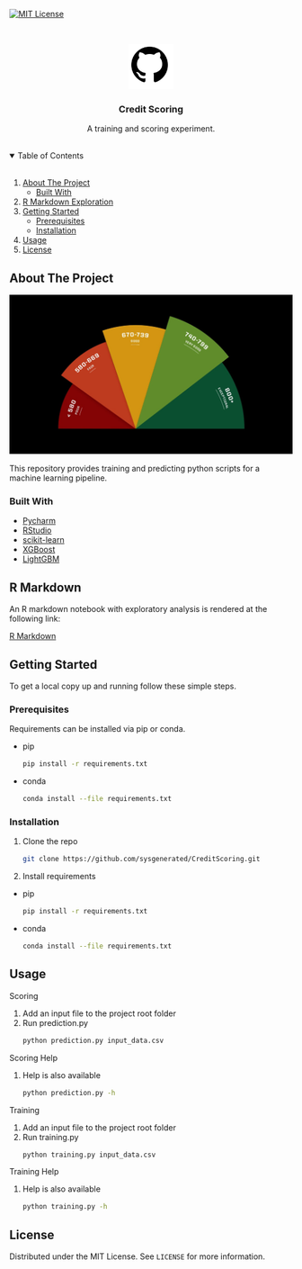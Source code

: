 [![MIT License][license-shield]][license-url]



<!-- PROJECT LOGO -->
<br />
<p align="center">
  <a href="https://github.com/sysgenerated/CreditScoring">
    <img src="images/github.png" alt="Logo" width="80" height="80">
  </a>

  <h3 align="center">Credit Scoring</h3>

  <p align="center">
    A training and scoring experiment.
    <br />
    <br />
  </p>
</p>



<!-- TABLE OF CONTENTS -->
<details open="open">
  <summary>Table of Contents</summary>
  <br>
  <ol>
    <li>
      <a href="#about-the-project">About The Project</a>
      <ul>
        <li><a href="#built-with">Built With</a></li>
      </ul>
    </li>
    <li>
      <a href="#r-markdown">R Markdown Exploration</a>
    </li>
    <li>
      <a href="#getting-started">Getting Started</a>
      <ul>
        <li><a href="#prerequisites">Prerequisites</a></li>
        <li><a href="#installation">Installation</a></li>
      </ul>
    </li>
    <li><a href="#usage">Usage</a></li>
    <li><a href="#license">License</a></li>
  </ol>
</details>



<!-- ABOUT THE PROJECT -->
## About The Project

[![Product Name Screen Shot][product-screenshot]](https://github.com/sysgenerated/CreditScoring)

This repository provides training and predicting python scripts for a machine learning pipeline.

### Built With


* [Pycharm](https://www.jetbrains.com/pycharm/)
* [RStudio](https://rstudio.com/)
* [scikit-learn](https://scikit-learn.org/stable/index.html)
* [XGBoost](https://xgboost.readthedocs.io/en/latest/index.html)
* [LightGBM](https://lightgbm.readthedocs.io/en/latest/index.html)


<!-- R Markdown -->
## R Markdown

An R markdown notebook with exploratory analysis is rendered at the following link:

<a href="https://sysgenerated.github.io/CreditScoring/">R Markdown</a>

<!-- GETTING STARTED -->
## Getting Started

To get a local copy up and running follow these simple steps.

### Prerequisites

Requirements can be installed via pip or conda.
* pip
  ```sh
  pip install -r requirements.txt
  ```

* conda
  ```sh
  conda install --file requirements.txt
  ```


### Installation

1. Clone the repo
   ```sh
   git clone https://github.com/sysgenerated/CreditScoring.git
   ```
2. Install requirements
* pip
  ```sh
  pip install -r requirements.txt
  ```

* conda
  ```sh
  conda install --file requirements.txt
  ```



<!-- USAGE EXAMPLES -->
## Usage

Scoring
1. Add an input file to the project root folder
2. Run prediction.py
   ```sh
   python prediction.py input_data.csv 
   ```

Scoring Help
1. Help is also available
   ```sh
   python prediction.py -h 
   ```

Training
1. Add an input file to the project root folder
2. Run training.py
   ```sh
   python training.py input_data.csv 
   ```

Training Help
1. Help is also available
   ```sh
   python training.py -h 
   ```


<!-- LICENSE -->
## License

Distributed under the MIT License. See `LICENSE` for more information.



<!-- MARKDOWN LINKS & IMAGES -->
<!-- https://www.markdownguide.org/basic-syntax/#reference-style-links -->
[license-shield]: https://img.shields.io/github/license/othneildrew/Best-README-Template.svg?style=for-the-badge
[license-url]: https://github.com/sysgenerated/CreditScoring/blob/master/LICENSE.txt
[product-screenshot]: images/credit_score.png
